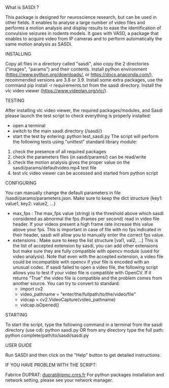 ﻿What is SASDI ?

This package is designed for neuroscience research, but can be used in other fields.
It enables to analyse a large number of video files and performs a motion analysis and display results to ease the identification of convulsive seizures in rodents models. It goes with VASD, a package that enables to acquire video from IP cameras and to perform automatically the same motion analysis as SASDI.

INSTALLING

Copy all files in a directory called "sasdi", also copy the 2 directories ("images", "params") and their contents.
Install python environment (https://www.python.org/downloads/, or https://docs.anaconda.com/), recommended versions are 3.8 or 3.9.
Install some extra packages, use the command pip install -r requirements.txt from the sasdi directory.
Install the vlc video viewer (https://www.videolan.org/vlc/).

TESTING

After installing vlc video viewer, the required packages/modules, and Sasdi please launch the test script to check everything is properly installed:
  - open a terminal
  - switch to the main sasdi directory (/sasdi/)
  - start the test by entering: python test_sasdi.py
The script will perform the following tests using "unittest" standard library module:
  1) check the presence of all required packages
  2) check the parameters files (in sasdi/params/) can be read/write
  3) check the motion analysis gives the proper value on the sasdi/params/defaultvideo.mp4 test file
  4) test vlc video viewer can be accessed and started from python script

CONFIGURING

You can manually change the default parameters in file /sasdi/params/parameters.json.
Make sure to keep the dict structure {key1: value1, key2: value2, ...}
  - max_fps : 
  The max_fps value (string) is the threshold above which sasdi considered as abnormal the fps (frames per second) read in video file header.
  If your videos present a high frame rate increase this value above your fps.
  This is important in case of file with no fps indicated in their header, sasdi will allow you to manually enter the correct fps value.
  - extensions : 
  Make sure to keep the list structure [val1, val2, ...]
  This is the list of accepted extension by sasdi, you can add other extensions but make sure they are fully compatible with opencv module (used for video analysis).
  Note that even with the accepted extension, a video file could be incompatible with opencv if your file is encoded with an unusual codec.
  If sasdi failed to open a video file, the following script allows you to test if your video file is compatible with OpenCV.
  If it returns "True" the video file is compatible and the problem comes from another source. You can try to convert to standard:
    - import cv2
    - video_pathname = "enter/the/fullpath/to/the/video/file"
    - vidcap = cv2.VideoCapture(video_pathname)
    - vidcap.isOpened()

STARTING

To start the script, type the following command in a terminal from the sasdi directory (use cd):
python sasdi.py
OR from any directory type the full path:
python complete/path/to/sasdi/sasdi.py

USER GUIDE

Run SASDI and then click on the "Help" button to get detailed instructions.

IF YOU HAVE PROBLEM WITH THE SCRIPT:

Fabrice DUPRAT: duprat@ipmc.cnrs.fr
For python packages installation and network setting, please see your network manager.
